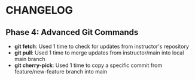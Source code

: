 # CHANGELOG

## Phase 4: Advanced Git Commands

- **git fetch**: Used 1 time to check for updates from instructor's repository
- **git pull**: Used 1 time to merge updates from instructor/main into local main branch
- **git cherry-pick**: Used 1 time to copy a specific commit from feature/new-feature branch into main
